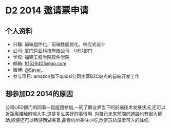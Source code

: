 # D2 2014 邀请票申请

## 个人资料

- 兴趣: 前端组件化、前端性能优化、响应式设计
- 公司: 厦门舜亚科技有限公司 - UED部门
- 学校: 福建工程学院软件学院
- 邮箱: [ft1529405@qq.com](http://mailto:ft1529405@qq.com)
- 微博: [@Savar_](http://weibo.com/savar/)
- 参与项目: amazon旗下quidsi公司主营B2C站点的前端开发工作

## 想参加D2 2014的原因

公司UED部门的同事一起组团参加,一同了解业界当下的前端技术发展状况,还可以近距离接触前端大牛,这是多么美好的事情啊.
对自己未来前端的道路也有很大帮助,顺便还可以畅游西湖美景,品尝杭州美味小吃,欣赏苏杭温柔可人的妹纸.
